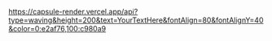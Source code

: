 https://capsule-render.vercel.app/api?type=waving&height=200&text=YourTextHere&fontAlign=80&fontAlignY=40&color=0:e2af76,100:c980a9


<!--
**leeenzang/leeenzang** is a ✨ _special_ ✨ repository because its `README.md` (this file) appears on your GitHub profile.

Here are some ideas to get you started:

- 🔭 I’m currently working on ...
- 🌱 I’m currently learning ...
- 👯 I’m looking to collaborate on ...
- 🤔 I’m looking for help with ...
- 💬 Ask me about ...
- 📫 How to reach me: ...
- 😄 Pronouns: ...
- ⚡ Fun fact: ...
-->
